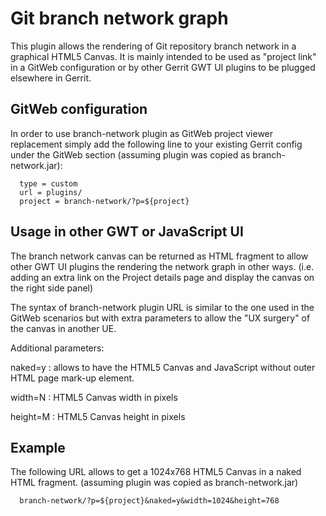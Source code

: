 Git branch network graph
=========================

This plugin allows the rendering of Git repository branch network
in a graphical HTML5 Canvas. It is mainly intended to be used as
"project link" in a GitWeb configuration or by other Gerrit GWT UI
plugins to be plugged elsewhere in Gerrit.

GitWeb configuration
--------------------

In order to use branch-network plugin as GitWeb project viewer replacement
simply add the following line to your existing Gerrit config under the
GitWeb section (assuming plugin was copied as branch-network.jar):

```
  type = custom
  url = plugins/
  project = branch-network/?p=${project}
```

Usage in other GWT or JavaScript UI
-----------------------------------

The branch network canvas can be returned as HTML fragment to allow other
GWT UI plugins the rendering the network graph in other ways.
(i.e. adding an extra link on the Project details page and display the
canvas on the right side panel)

The syntax of branch-network plugin URL is similar to the one used in
the GitWeb scenarios but with extra parameters to allow the "UX surgery"
of the canvas in another UE.

Additional parameters:

naked=y
:	allows to have the HTML5 Canvas and JavaScript without outer HTML page mark-up
	element.

width=N
:	HTML5 Canvas width in pixels

height=M
:	HTML5 Canvas height in pixels

Example
-------

The following URL allows to get a 1024x768 HTML5 Canvas in a naked HTML fragment.
(assuming plugin was copied as branch-network.jar)

```
  branch-network/?p=${project}&naked=y&width=1024&height=768
```

